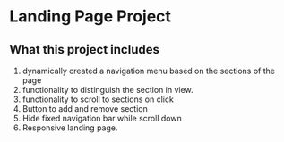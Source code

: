 # Landing Page Project

## What this project includes

1. dynamically created a navigation menu based on the sections of the page
1. functionality to distinguish the section in view.
1. functionality to scroll to sections on click
1. Button to add and remove section
1. Hide fixed navigation bar while scroll down
1. Responsive landing page.
